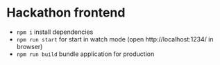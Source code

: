 # Hackathon frontend

- ```npm i``` install dependencies
- ```npm run start``` for start in watch mode (open http://localhost:1234/ in browser)
- ```npm run build``` bundle application for production
